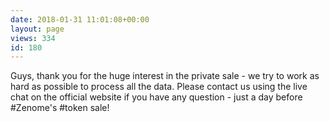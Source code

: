 ```yaml
---
date: 2018-01-31 11:01:08+00:00
layout: page
views: 334
id: 180
---
```


Guys, thank you for the huge interest in the private sale - we try to work as hard as possible to process all the data. Please contact us using the live chat on the official website if you have any question - just a day before #Zenome's #token sale!


